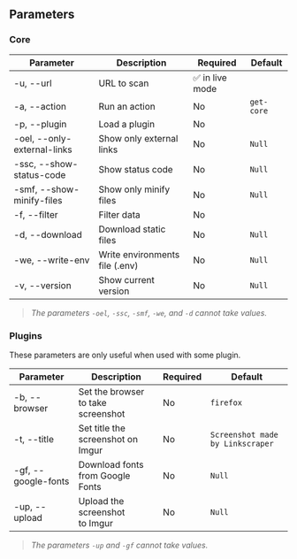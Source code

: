 ## Parameters

### Core

| Parameter                   | Description                    | Required        | Default      |
| --------------------------- | ------------------------------ | --------------- | ------------ |
| -u, --url                   | URL to scan                    | ✅ in live mode |              |
| -a, --action                | Run an action                  | No              | ``get-core`` |
| -p, --plugin                | Load a plugin                  | No              |              |
| -oel, --only-external-links | Show only external links       | No              | `Null`     |
| -ssc, --show-status-code    | Show status code               | No              | `Null`     |
| -smf, --show-minify-files   | Show only minify files         | No              | `Null`     |
| -f, --filter                | Filter data                    | No              |              |
| -d, --download              | Download static files          | No              | `Null`     |
| -we, --write-env            | Write environments file (.env) | No              | `Null`     |
| -v, --version               | Show current version           | No              | `Null`     |

> *The parameters `-oel`, `-ssc`, `-smf`, `-we`, and `-d` cannot take values.*

### Plugins

These parameters are only useful when used with some plugin.

| Parameter           | Description                        | Required | Default                            |
| ------------------- | ---------------------------------- | -------- | ---------------------------------- |
| -b, --browser       | Set the browser to take screenshot | No       | ``firefox``                        |
| -t, --title         | Set title the screenshot on Imgur  | No       | ``Screenshot made by Linkscraper`` |
| -gf, --google-fonts | Download fonts from Google Fonts   | No       | `Null`                           |
| -up, --upload       | Upload the screenshot to Imgur    | No       | `Null`                           |

> *The parameters `-up` and `-gf` cannot take values.*
